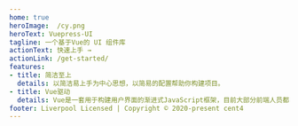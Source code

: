 ```yaml
---
home: true
heroImage:  /cy.png
heroText: Vuepress-UI
tagline: 一个基于Vue的 UI 组件库
actionText: 快速上手 →
actionLink: /get-started/
features:
- title: 简洁至上
  details: 以简洁易上手为中心思想，以简易的配置帮助你构建项目。
- title: Vue驱动
  details: Vue是一套用于构建用户界面的渐进式JavaScript框架，目前大部分前端人员都在使用。
footer: Liverpool Licensed | Copyright © 2020-present cent4
---
```


